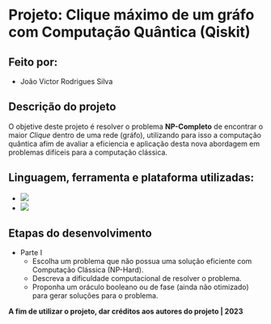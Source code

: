 # Projeto: Clique máximo de um gráfo com Computação Quântica (Qiskit)

## Feito por: 

- João Victor Rodrigues Silva

## Descrição do projeto 

O objetive deste projeto é resolver o problema **NP-Completo** de encontrar o maior *Clique* dentro de uma rede (gráfo), utilizando para isso a computação quântica afim de avaliar a eficiencia e aplicação desta nova abordagem em problemas difíceis para a computação clássica. 

## Linguagem, ferramenta e plataforma utilizadas:

- <img src="https://img.shields.io/static/v1?label=Code&message=Python&color=blue&style=plastic&labelColor=black&logo=python"/>
- <img src="https://img.shields.io/static/v1?label=Code&message=Qiskit&color=blue&style=plastic&labelColor=black&logo=qiskit"/>

## Etapas do desenvolvimento
* Parte I
  * Escolha um problema que não possua uma solução eficiente com Computação Clássica (NP-Hard).
  * Descreva a dificuldade computacional de resolver o problema.
  * Proponha um oráculo booleano ou de fase (ainda não otimizado) para gerar soluções para o problema.

**A fim de utilizar o projeto, dar créditos aos autores do projeto | 2023**